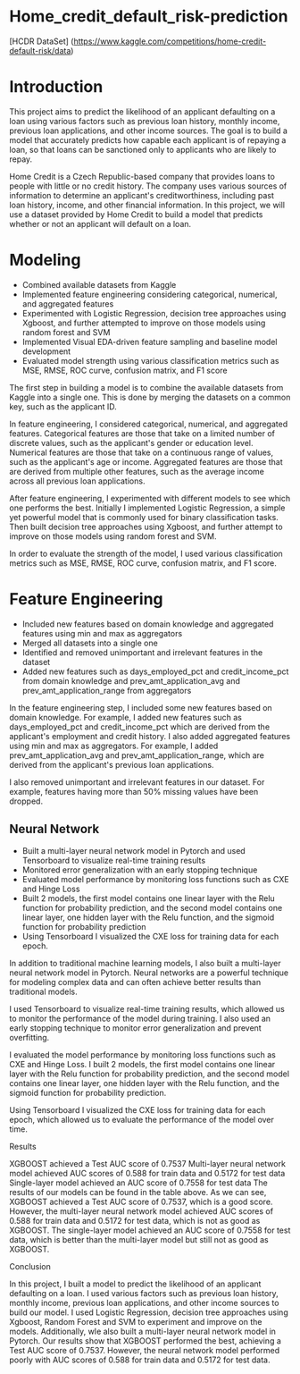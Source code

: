 # Home_credit_default_risk-prediction

[HCDR DataSet] (https://www.kaggle.com/competitions/home-credit-default-risk/data)

# Introduction

This project aims to predict the likelihood of an applicant defaulting on a loan using various factors such as previous loan history, monthly income, previous loan applications, and other income sources. The goal is to build a model that accurately predicts how capable each applicant is of repaying a loan, so that loans can be sanctioned only to applicants who are likely to repay.

Home Credit is a Czech Republic-based company that provides loans to people with little or no credit history. The company uses various sources of information to determine an applicant's creditworthiness, including past loan history, income, and other financial information. In this project, we will use a dataset provided by Home Credit to build a model that predicts whether or not an applicant will default on a loan.

#  Modeling

* Combined available datasets from Kaggle
* Implemented feature engineering considering categorical, numerical, and aggregated features
* Experimented with Logistic Regression, decision tree approaches using Xgboost, and further attempted to improve on those models using random forest and SVM
* Implemented Visual EDA-driven feature sampling and baseline model development
* Evaluated model strength using various classification metrics such as MSE, RMSE, ROC curve, confusion matrix, and F1 score

The first step in building a model is to combine the available datasets from Kaggle into a single one. This is done by merging the datasets on a common key, such as the applicant ID.

In feature engineering, I considered categorical, numerical, and aggregated features. Categorical features are those that take on a limited number of discrete values, such as the applicant's gender or education level. Numerical features are those that take on a continuous range of values, such as the applicant's age or income. Aggregated features are those that are derived from multiple other features, such as the average income across all previous loan applications.

After feature engineering, I experimented with different models to see which one performs the best. Initially I implemented Logistic Regression, a simple yet powerful model that is commonly used for binary classification tasks. Then built decision tree approaches using Xgboost, and further attempt to improve on those models using random forest and SVM.

In order to evaluate the strength of the model, I used various classification metrics such as MSE, RMSE, ROC curve, confusion matrix, and F1 score.

# Feature Engineering

* Included new features based on domain knowledge and aggregated features using min and max as aggregators
* Merged all datasets into a single one
* Identified and removed unimportant and irrelevant features in the dataset
* Added new features such as days_employed_pct and credit_income_pct from domain knowledge and prev_amt_application_avg and prev_amt_application_range from aggregators

In the feature engineering step, I included some new features based on domain knowledge. For example, I added new features such as days_employed_pct and credit_income_pct which are derived from the applicant's employment and credit history. I also added aggregated features using min and max as aggregators. For example, I added prev_amt_application_avg and prev_amt_application_range, which are derived from the applicant's previous loan applications.

I also removed unimportant and irrelevant features in our dataset. For example, features having more than 50% missing values have been dropped.

## Neural Network

* Built a multi-layer neural network model in Pytorch and used Tensorboard to visualize real-time training results
* Monitored error generalization with an early stopping technique
* Evaluated model performance by monitoring loss functions such as CXE and Hinge Loss
* Built 2 models, the first model contains one linear layer with the Relu function for probability prediction, and the second model contains one linear layer, one hidden layer with the Relu function, and the sigmoid function for probability prediction
* Using Tensorboard I visualized the CXE loss for training data for each epoch.

In addition to traditional machine learning models, I also built a multi-layer neural network model in Pytorch. Neural networks are a powerful technique for modeling complex data and can often achieve better results than traditional models.

I used Tensorboard to visualize real-time training results, which allowed us to monitor the performance of the model during training. I also used an early stopping technique to monitor error generalization and prevent overfitting.

I evaluated the model performance by monitoring loss functions such as CXE and Hinge Loss. I built 2 models, the first model contains one linear layer with the Relu function for probability prediction, and the second model contains one linear layer, one hidden layer with the Relu function, and the sigmoid function for probability prediction.

Using Tensorboard I visualized the CXE loss for training data for each epoch, which allowed us to evaluate the performance of the model over time.

Results

XGBOOST achieved a Test AUC score of 0.7537
Multi-layer neural network model achieved AUC scores of 0.588 for train data and 0.5172 for test data
Single-layer model achieved an AUC score of 0.7558 for test data
The results of our models can be found in the table above. As we can see, XGBOOST achieved a Test AUC score of 0.7537, which is a good score. However, the multi-layer neural network model achieved AUC scores of 0.588 for train data and 0.5172 for test data, which is not as good as XGBOOST. The single-layer model achieved an AUC score of 0.7558 for test data, which is better than the multi-layer model but still not as good as XGBOOST.

Conclusion

In this project, I built a model to predict the likelihood of an applicant defaulting on a loan. I used various factors such as previous loan history, monthly income, previous loan applications, and other income sources to build our model. I used Logistic Regression, decision tree approaches using Xgboost, Random Forest and SVM to experiment and improve on the models. Additionally, wIe also built a multi-layer neural network model in Pytorch. Our results show that XGBOOST performed the best, achieving a Test AUC score of 0.7537. However, the neural network model performed poorly with AUC scores of 0.588 for train data and 0.5172 for test data.

